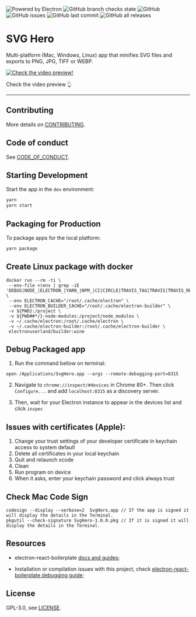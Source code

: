 ![Powered by Electron](https://img.shields.io/badge/powered%20by-Electron-brightgreen?style=flat-square) ![GitHub branch checks state](https://img.shields.io/github/checks-status/ricardodantas/svghero-app/master?style=flat-square) ![GitHub](https://img.shields.io/github/license/ricardodantas/svghero-app?style=flat-square) ![GitHub issues](https://img.shields.io/github/issues/ricardodantas/svghero-app?style=flat-square) ![GitHub last commit](https://img.shields.io/github/last-commit/ricardodantas/svghero-app?style=flat-square) ![GitHub all releases](https://img.shields.io/github/downloads/ricardodantas/svghero-app/total?style=flat-square)

# SVG Hero

Multi-platform (Mac, Windows, Linux) app that minifies SVG files and exports to PNG, JPG, TIFF or WEBP.

[![Check the video preview!](https://img.youtube.com/vi/MTGt5tQc-vo/0.jpg)](https://www.youtube.com/watch?v=MTGt5tQc-vo 'Check the video preview!')

Check the video preview 👆

---

## Contributing

More details on [CONTRIBUTING](CONTRIBUTING.md).

## Code of conduct

See [CODE_OF_CONDUCT](CODE_OF_CONDUCT.md).

## Starting Development

Start the app in the `dev` environment:

```bash
yarn
yarn start
```

## Packaging for Production

To package apps for the local platform:

```bash
yarn package
```

## Create Linux package with docker

```
docker run --rm -ti \
 --env-file <(env | grep -iE 'DEBUG|NODE_|ELECTRON_|YARN_|NPM_|CI|CIRCLE|TRAVIS_TAG|TRAVIS|TRAVIS_REPO_|TRAVIS_BUILD_|TRAVIS_BRANCH|TRAVIS_PULL_REQUEST_|APPVEYOR_|CSC_|GH_|GITHUB_|BT_|AWS_|STRIP|BUILD_') \
 --env ELECTRON_CACHE="/root/.cache/electron" \
 --env ELECTRON_BUILDER_CACHE="/root/.cache/electron-builder" \
 -v ${PWD}:/project \
 -v ${PWD##*/}-node-modules:/project/node_modules \
 -v ~/.cache/electron:/root/.cache/electron \
 -v ~/.cache/electron-builder:/root/.cache/electron-builder \
 electronuserland/builder:wine
```

## Debug Packaged app

1. Run the command bellow on terminal:

```
open /Applications/SvgHero.app --args --remote-debugging-port=8315
```

2. Navigate to `chrome://inspect/#devices` in Chrome 80+. Then click `Configure...` and add `localhost:8315` as a discovery server.

3. Then, wait for your Electron instance to appear in the devices list and click `inspec`

## Issues with certificates (Apple):

1. Change your trust settings of your developer certificate in keychain access to system default
2. Delete all certificates in your local keychain
3. Quit and relaunch xcode
4. Clean
5. Run program on device
6. When it asks, enter your keychain password and click always trust

## Check Mac Code Sign

```
codesign --display --verbose=2  SvgHero.app // If the app is signed it will display the details in the Terminal.
pkgutil --check-signature SvgHero-1.0.0.pkg // If it is signed it will display the details in the Terminal.
```

## Resources

- electron-react-boilerplate [docs and guides](https://electron-react-boilerplate.js.org/docs/installation);

- Installation or compilation issues with this project, check [electron-react-boilerplate debugging guide](https://github.com/electron-react-boilerplate/electron-react-boilerplate/issues/400);

## License

GPL-3.0, see [LICENSE](https://github.com/ricardodantas/svghero-app/blob/master/LICENSE).
